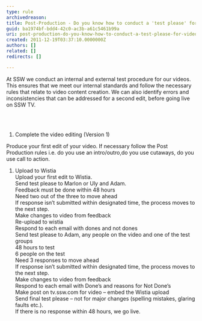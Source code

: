 ```yaml
---
type: rule
archivedreason: 
title: Post-Production - Do you know how to conduct a 'test please' for video?
guid: ba1974bf-bdd4-42c0-ac3b-a61c5461b99a
uri: post-production-do-you-know-how-to-conduct-a-test-please-for-video
created: 2011-12-19T03:37:10.0000000Z
authors: []
related: []
redirects: []

---
```



At SSW we conduct an internal and external test procedure for our videos. This ensures that we meet our internal standards and follow the necessary rules that relate to video content creation. We can also identify errors and inconsistencies that can be addressed for a second edit, before going live on SSW TV.
<br><excerpt class='endintro'></excerpt><br>
<p>​</p>
<ol><li>Complete the video editing (Version 1)</li></ol>
<p>Produce your first edit of your video. If necessary follow the Post Production rules i.e. do you use an intro/outro,do you use cutaways, do you use call to action.</p>
<ol><li>Upload to Wistia<br>Upload your first edit to Wistia.<br>Send test please to Marlon or Uly and Adam.<br>Feedback must be done within 48 hours<br>Need two out of the three to move ahead<br>If response isn’t submitted within designated time, the process moves to the next step.<br>Make changes to video from feedback<br>Re-upload to wistia<br>Respond to each email with dones and not dones<br>Send test please to Adam, any people on the video and one of the test groups<br>48 hours to test<br>6 people on the test<br>Need 3 responses to move ahead <br>If response isn’t submitted within designated time, the process moves to the next step.<br>Make changes to video from feedback<br>Respond to each email with Done’s and reasons for Not Done’s<br>Make post on tv.ssw.com for video – embed the Wistia upload<br>Send final test please – not for major changes (spelling mistakes, glaring faults etc.).<br>If there is no response within 48 hours, we go live.<br></li></ol>


